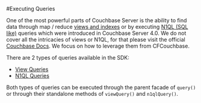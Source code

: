 #Executing Queries

One of the most powerful parts of Couchbase Server is the ability to find data through map / reduce [views and indexes](http://docs.couchbase.com/admin/admin/Views/views-intro.html) or by executing [N1QL (SQL like)](http://developer.couchbase.com/documentation/server/4.0/n1ql/index.html) queries which were introduced in Couchbase Server 4.0. We do not cover all the intricacies of views or N1QL, for that please visit the official [Couchbase Docs](http://developer.couchbase.com/documentation/server/4.0/introduction/intro.html).  We focus on how to leverage them from CFCouchbase.  

There are 2 types of queries available in the SDK: 

* [View Queries](/queries/view_queries.md)
* [N1QL Queries](/queries/n1ql_queries.md)

Both types of queries can be executed through the parent facade of `query()` or through their standalone methods of `viewQuery()` and `n1qlQuery()`.

